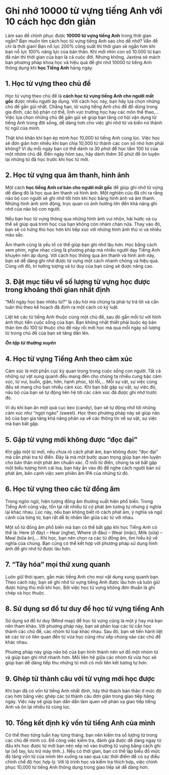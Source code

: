 # Ghi nhớ 10000 từ vựng tiếng Anh với 10 cách học đơn giản

Làm sao để chinh phục được **10000 từ vựng tiếng Anh** trong thời gian ngắn? Bạn muốn tìm cách học từ vựng tiếng Anh sao cho dễ nhớ? Vấn đề chỉ là thời gian! Bạn nỗ lực 200% công suất thì thời gian sẽ ngắn hơn khi bạn nỗ lực 100% năng lực của bản thân. Khi mới nhìn con số 10.000 từ bạn đã nản thì thời gian của bạn là cả cuộc đời. Nhưng không, Jaxtina sẽ mách bạn phương pháp khoa học và hiệu quả để ghi nhớ 10000 từ tiếng Anh thông dụng khi **học Tiếng Anh** hàng ngày.

## **1. Học từ vựng theo chủ đề**

Học từ vựng theo chủ đề là **cách học từ vựng tiếng Anh cho người mất gốc** được nhiều người áp dụng. Với cách học này, bạn hãy lựa chọn những chủ đề gần gũi nhất. Chẳng hạn, từ vựng tiếng Anh chủ đề đồ dùng trong gia đình, các bộ phận cơ thể, lĩnh vực trường học hay các môn thể thao,… Việc lựa chọn những chủ đề gần gũi sẽ giúp bạn tăng cơ hội vận dụng từ tiếng Anh trong đời sống, dễ dàng hơn cho việc ghi nhớ từ và biến nó thành từ ngữ của mình.

Thật khó khăn khi bạn ép mình học 10,000 từ tiếng Anh cùng lúc. Việc học sẽ đơn giản hơn nhiều khi bạn chia 10,000 từ thành các con số nhỏ hơn phải không? Ví dụ mỗi ngày bạn có thể dành ra 30 phút để học tầm 100 từ của một nhóm chủ đề. Đến ngày hôm sau, hãy dành thêm 30 phút để ôn luyện lại những từ đã học trước khi học từ mới.

## **2. Học từ vựng qua âm thanh, hình ảnh**

Một cách **học tiếng Anh cơ bản cho người mất gốc** để giúp ghi nhớ từ vựng dễ dàng đó là học qua âm thanh và hình ảnh. Một nghiên cứu đã chỉ ra rằng não bộ con người sẽ ghi nhớ tốt hơn khi học bằng hình ảnh và âm thanh. Những hình ảnh sinh động, trực quan có ảnh hưởng lớn đến khả năng ghi nhớ của não bộ con người.

Nếu bạn học từ vựng thông qua những hình ảnh vui nhộn, hài hước và cụ thể sẽ giúp quá trình học của bạn không còn nhàm chán nữa. Thay vào đó, bạn sẽ có hứng thú học hơn khi tiếp xúc với những hình ảnh thú vị và nhiều màu sắc. 

Âm thanh cũng là yếu tố có thể giúp bạn ghi nhớ lâu hơn. Học bằng cách xem phim, nghe nhạc cũng là phương pháp mà nhiều người dạy Tiếng Anh khuyên nên áp dụng. Với cách học thông qua âm thanh và hình ảnh này, bạn sẽ dễ dàng ghi nhớ được từ vựng một cách nhanh chóng và hiệu quả. Cùng với đó, trí tưởng tượng và tư duy của bạn cũng sẽ được nâng cao. 

## **3. Đặt mục tiêu về số lượng từ vựng học được trong khoảng thời gian nhất định**

“Mỗi ngày học bao nhiêu từ?” là câu hỏi mà chúng ta phải tự trả lời và cần tuân thủ theo kế hoạch đã định ra một cách có kỷ luật.

Liệt kê các từ tiếng Anh thuộc cùng một chủ đề, sau đó gắn mỗi từ với hình ảnh thực tiễn cuộc sống của bạn. Bạn không nhất thiết phải buộc ép bản thân tìm đủ 100 từ thuộc chủ đề này rồi mới học mà qua mỗi ngày số lượng từ trong chủ đề của bạn sẽ tăng dần lên.

***Ôn tập từ thường xuyên***

## **4. Học từ vựng Tiếng Anh theo cảm xúc**

Cảm xúc là một phần cực kỳ quan trọng trong cuộc sống con người. Tất cả những sự vật xung quanh đều mang đến cho chúng ta nhiều cung bậc cảm xúc, từ vui, buồn, giận, hờn, hạnh phúc, tội lỗi,… Mỗi sự vật, sự việc cũng đều sẽ mang cho bạn nhiều cảm xúc. Khi bạn bắt gặp sự vật, sự việc đó, não bộ của bạn sẽ tự động liên hệ tới các cảm xúc đã được ghi nhớ trước đó.

Ví dụ khi bạn ăn một quả cục kẹo (candy), bạn sẽ tự động nhớ tới những cảm xúc như “ngọt ngào” (sweet). Học theo phương pháp này sẽ giúp não bộ của bạn gia tăng khả năng phản xạ về các thông tin về sự vật, sự việc mà bạn bắt gặp.

## **5. Gặp từ vựng mới không được “đọc đại”**

Khi gặp một từ mới, nếu chưa rõ cách phát âm, bạn không được “đọc đại” mà cần phải tra từ điển. Đây là mà một bước quan trọng giúp bạn rèn luyện cho bản thân một phát âm chuẩn xác. Ở mỗi từ điển, chúng ta sẽ bắt gặp một biểu tượng hình cái loa, bạn hãy ấn vào đó để nghe cách người bản xứ phát âm, bên cạnh việc xem phiên âm IPA của những từ đó.

## **6. Học từ vựng theo các từ đồng âm**

Trong ngôn ngữ, hiện tượng đồng âm thường xuất hiện phổ biến. Trong Tiếng Anh cũng vậy, tồn tại rất nhiều từ có phát âm tương tự nhưng ý nghĩa lại khác nhau. Lúc này, nếu bạn không biết rõ cách phát âm, ý nghĩa và ngữ cảnh của từng từ, bạn rất dễ bị nhầm lẫn giữa các từ với nhau. 

Một số từ đồng âm phổ biến mà bạn có thể bắt gặp khi học Tiếng Anh có thể là: Here (ở đây) – Hear (nghe), Where (ở đâu) – Wear (mặc), Milk (sữa) – Meal (bữa ăn),… Khi học, bạn nên chọn ra các từ đồng âm, tìm hiểu kỹ về nghĩa của chúng. Bạn cũng có thể kết hợp với phương pháp sử dụng hình ảnh để ghi nhớ từ được lâu hơn.

## **7. “Tây hóa” mọi thứ xung quanh**

Luôn giữ thói quen, gắn mác tiếng Anh cho mọi vật dụng xung quanh bạn. Theo cách này, bạn sẽ ghi nhớ từ vựng tiếng Anh được lâu hơn và luôn giữ được hứng thú mỗi khi học. Bởi việc học từ vựng không đơn thuần là ghi chép và học thuộc.

## **8. Sử dụng sơ đồ tư duy để học từ vựng tiếng Anh**

Sử dụng sơ đồ tư duy (Mind map) để học từ vựng cũng là một ý hay mà bạn nên tham khảo. Với phương pháp này, bạn sẽ phân loại các từ cần học thành các chủ đề, các nhóm từ loại khác nhau. Sau đó, bạn sẽ tiến hành liệt kê các từ có liên quan đến từ vừa học cũng như xếp chúng vào các chủ đề khác nhau.

Phương pháp này giúp não bộ của bạn hình thành nên sơ đồ một nhóm từ và giúp bạn ghi nhớ nhanh hơn. Mối liên hệ giữa các nhóm từ vừa học sẽ giúp bạn dễ dàng tiếp thu những từ mới có mối liên kết tương tự hơn.

## **9. Ghép từ thành câu với từ vựng mới học được**

Khi bạn đã có vốn từ tiếng Anh nhất định, hãy thử thách bản thân ở mức độ cao hơn bằng việc ghép các từ thành câu đơn giản trong giao tiếp hằng ngày. Việc này sẽ giúp bạn dần dần làm quen với phản xạ giao tiếp tiếng Anh và ôn lại nhiều từ cùng lúc.

## **10. Tổng kết định kỳ vốn từ tiếng Anh của mình**

Có thể theo từng tuần hay từng tháng, bạn nên kiểm tra số lượng từ trong các chủ đề mình có. Để công việc kiểm tra, đánh giá được dễ dàng ngay từ đầu khi học được từ mới bạn nên xếp nó vào trường từ vựng bằng cách ghi lại (sổ tay, lưu trữ máy tính..). Nếu có thời gian, bạn có thể lập biểu đồ mức độ tăng vốn từ của mình lên xuống ra sao qua các thời điểm để có sự điều chỉnh chế độ học hợp lý. Với lộ trình học và kiểm tra thích hợp, việc chinh phục 10,000 từ tiếng Anh thông dụng trong giao tiếp sẽ dễ dàng hơn.

